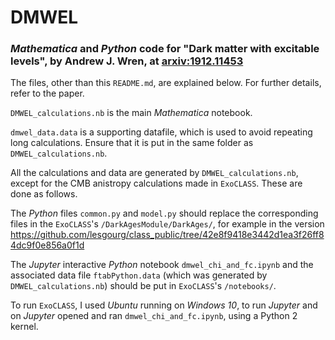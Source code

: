 # DMWEL
### *Mathematica* and *Python* code for "Dark matter with excitable levels", by Andrew J. Wren, at [arxiv:1912.11453](http://arxiv.org/abs/1912.11453)

The files, other than this `README.md`, are explained below. For further details, refer to the paper.

`DMWEL_calculations.nb` is the main *Mathematica* notebook.

`dmwel_data.data` is a supporting datafile, which is used to avoid repeating long calculations.  Ensure that it is put in the same folder as `DMWEL_calculations.nb`.

All the calculations and data are generated by `DMWEL_calculations.nb`, except for the CMB anistropy calculations made in `ExoCLASS`.  These are done as follows.

The *Python* files `common.py` and `model.py` should replace the corresponding files in the `ExoCLASS`'s  `/DarkAgesModule/DarkAges/`, for example in the version https://github.com/lesgourg/class_public/tree/42e8f9418e3442d1ea3f26ff84dc9f0e856a0f1d

The *Jupyter* interactive *Python* notebook `dmwel_chi_and_fc.ipynb` and the associated data file `ftabPython.data` (which was generated by `DMWEL_calculations.nb`) should be put in `ExoCLASS`'s  `/notebooks/`.  

To run `ExoCLASS`, I used *Ubuntu* running on *Windows 10*, to run *Jupyter* and on *Jupyter* opened and ran `dmwel_chi_and_fc.ipynb`, using a Python 2 kernel.
